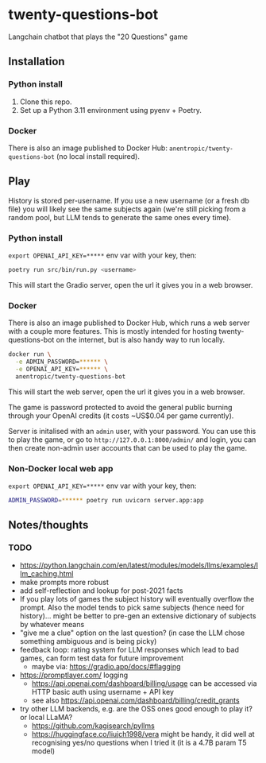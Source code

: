 # twenty-questions-bot
Langchain chatbot that plays the "20 Questions" game

## Installation

### Python install

1. Clone this repo.
2. Set up a Python 3.11 environment using pyenv + Poetry.

### Docker

There is also an image published to Docker Hub: `anentropic/twenty-questions-bot` (no local install required).

## Play

History is stored per-username. If you use a new username (or a fresh db file) you will likely see the same subjects again (we're still picking from a random pool, but LLM tends to generate the same ones every time).

### Python install

`export OPENAI_API_KEY=*****` env var with your key, then:

```sh
poetry run src/bin/run.py <username>
```

This will start the Gradio server, open the url it gives you in a web browser.

### Docker

There is also an image published to Docker Hub, which runs a web server with a couple more features. This is mostly intended for hosting twenty-questions-bot on the internet, but is also handy way to run locally. 

```sh
docker run \
  -e ADMIN_PASSWORD=****** \
  -e OPENAI_API_KEY=****** \
  anentropic/twenty-questions-bot
```

This will start the web server, open the url it gives you in a web browser.

The game is password protected to avoid the general public burning through your OpenAI credits (it costs ~US$0.04 per game currently).

Server is initalised with an `admin` user, with your password. You can use this to play the game, or go to `http://127.0.0.1:8000/admin/` and login, you can then create non-admin user accounts that can be used to play the game.

### Non-Docker local web app

`export OPENAI_API_KEY=*****` env var with your key, then:

```sh
ADMIN_PASSWORD=****** poetry run uvicorn server.app:app
```

## Notes/thoughts

### TODO

- https://python.langchain.com/en/latest/modules/models/llms/examples/llm_caching.html
- make prompts more robust
- add self-reflection and lookup for post-2021 facts
- If you play lots of games the subject history will eventually overflow the prompt. Also the model tends to pick same subjects (hence need for history)... might be better to pre-gen an extensive dictionary of subjects by whatever means
- "give me a clue" option on the last question? (in case the LLM chose something ambiguous and is being picky)
- feedback loop: rating system for LLM responses which lead to bad games, can form test data for future improvement
  - maybe via: https://gradio.app/docs/#flagging
- https://promptlayer.com/ logging
  - https://api.openai.com/dashboard/billing/usage can be accessed via HTTP basic auth using username + API key
  - see also https://api.openai.com/dashboard/billing/credit_grants
- try other LLM backends, e.g. are the OSS ones good enough to play it? or local LLaMA?
  - https://github.com/kagisearch/pyllms
  - https://huggingface.co/liujch1998/vera might be handy, it did well at recognising yes/no questions when I tried it (it is a 4.7B param T5 model)

